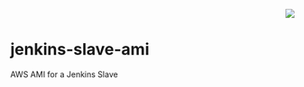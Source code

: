 <p align="right">
  <a href="#">
      <img src="http://estruyf-github.azurewebsites.net/api/VisitorHit?user=ah5f&repo=jenkins-slave-ami&countColor=%237B1E7A" />
   </a>
</p>

# jenkins-slave-ami
AWS AMI for a Jenkins Slave

